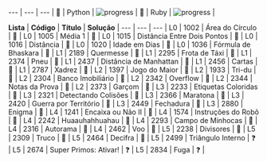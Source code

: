 --- | --- | --- |
:snake: | Python | ![progress](https://progress-bar.dev/33/?scale=36&width=200&suffix=/36) |
:gem: | Ruby | ![progress](https://progress-bar.dev/0/?scale=36&width=200&suffix=/36) |


**Lista** | **Código** | **Título** | **Solução** |
--- | --- | --- |
L0 | 1002 | Área do Círculo | :snake: |
L0 | 1005 | Média 1 | :snake: |
L0 | 1015 | Distância Entre Dois Pontos | :snake: |
L0 | 1016 | Distância | :snake: |
L0 | 1020 | Idade em Dias | :snake: |
L0 | 1036 | Fórmula de Bhaskara | :snake: |
L1 | 2189 | Quermesse | :snake: |
L1 | 2295 | Frota de Táxi | :snake: |
L1 | 2374 | Pneu | :snake: |
L1 | 2437 | Distância de Manhattan | :snake: |
L1 | 2456 | Cartas | :snake: |
L1 | 2787 | Xadrez | :snake: |
L2 | 1397 | Jogo do Maior | :snake: |
L2 | 1933 | Tri-du | :snake: |
L2 | 2304 | Banco Imobiliário | :snake: |
L2 | 2342 | Overflow | :snake: |
L2 | 2344 | Notas da Prova | :snake: |
L2 | 2373 | Garçom | :snake: |
L3 | 2233 | Etiquetas Coloridas | :snake: |
L3 | 2321 | Detectando Colisões | :snake: |
L3 | 2366 | Maratona | :snake: |
L3 | 2420 | Guerra por Território | :snake: |
L3 | 2449 | Fechadura | :snake: |
L3 | 2880 | Enigma | :snake: |
L4 | 1241 | Encaixa ou Não II | :snake: |
L4 | 1574 | Instruções do Robô | :snake: |
L4 | 2242 | Huaauhahhuahau | :snake: |
L4 | 2293 | Campo de Minhocas | :snake: |
L4 | 2316 | Autorama | :snake: |
L4 | 2462 | Voo | :snake: |
L5 | 2238 | Divisores | :snake: |
L5 | 2309 | Truco | :snake: |
L5 | 2464 | Decifra | :snake: |
L5 | 2499 | Triângulo Interno | :question: |
L5 | 2674 | Super Primos: Ativar! | :question: |
L5 | 2834 | Fuga | :question: |

